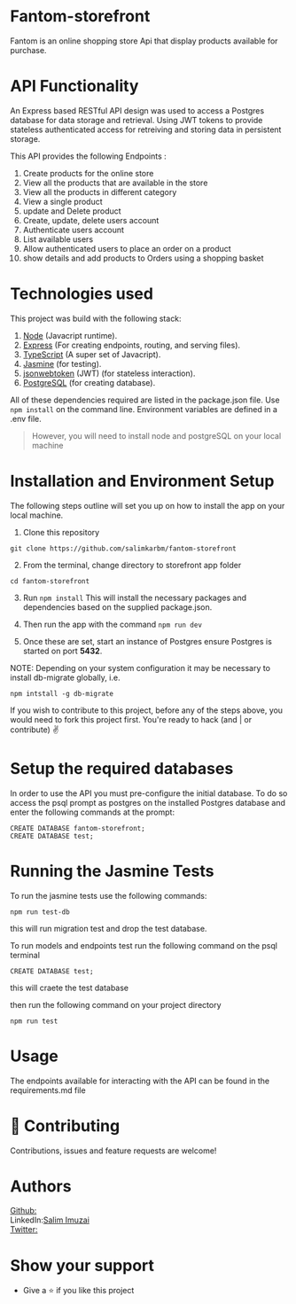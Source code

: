 # Fantom-storefront
Fantom is an online shopping store Api that display products available for purchase.

# API Functionality
An Express based RESTful API design was used to access a Postgres database for data storage and retrieval.
Using JWT tokens to provide stateless authenticated access for retreiving and storing data in persistent storage.

This API provides the following Endpoints :

1.  Create products for the online store
2.  View all the products that are available in the store
3.  View all the products in different category
4.  View a single product
5.  update and Delete product 
6.  Create, update, delete users account
7.  Authenticate users account
8.  List available users
9.  Allow authenticated users to place an order on a product
10. show details and add products to Orders using a shopping basket


# Technologies used

This project was build with the following stack:

1. [Node](https://nodejs.org/en/) (Javacript runtime).
2. [Express](https://expressjs.com/) (For creating endpoints, routing, and serving files).
3. [TypeScript](https://www.typescriptlang.org/) (A super set of Javacript).
4. [Jasmine](https://jasmine.github.io/pages/docs_home.html) (for testing).
5. [jsonwebtoken](https://jwt.io/) (JWT) (for stateless interaction).
6. [PostgreSQL](https://www.postgresql.org/) (for creating database).

All of these dependencies required are listed in the package.json file. Use `npm install` on the command line. Environment variables are defined in a .env file.

> However, you will need to install node and postgreSQL on your local machine


# Installation and Environment Setup

The following steps outline will set you up on how to install the app on your local machine.

1. Clone this repository 

```
git clone https://github.com/salimkarbm/fantom-storefront
```
2. From the terminal, change directory to storefront app folder 

```
cd fantom-storefront
```
3. Run `npm install` This will install the necessary packages and dependencies based on the supplied package.json.

4. Then run the app with the command `npm run dev`

5. Once these are set, start an instance of Postgres ensure Postgres is started on port **5432**.

NOTE: Depending on your system configuration it may be necessary to install db-migrate globally, i.e.

```
npm intstall -g db-migrate
```

If you wish to contribute to this project, before any of the steps above, you would need to fork this project first. You're ready to hack (and | or contribute) :v:

# Setup the required databases

In order to use the API you must pre-configure the initial database. To do so access the psql prompt as postgres on the installed Postgres database and enter the following commands at the prompt:

```
CREATE DATABASE fantom-storefront;
CREATE DATABASE test;

```

# Running the Jasmine Tests

To run the jasmine tests use the following commands:

```
npm run test-db
```
this will run migration test and drop the test database.

To run models and endpoints test run the following command on the psql terminal

```
CREATE DATABASE test;
```
this will craete the test database 


then run the following command on your project directory

```
npm run test
```

# Usage

The endpoints available for interacting with the API can be found in the requirements.md file

# :handshake: Contributing
Contributions, issues and feature requests are welcome!

# Authors

[Github:](https://github.com/salimkarbm)\
LinkedIn:[Salim Imuzai](https://www.linkedin.com/in/salimkarbm/)\
[Twitter:](https://twitter.com/salimkarbm)

# Show your support

   - Give a :star: if you like this project